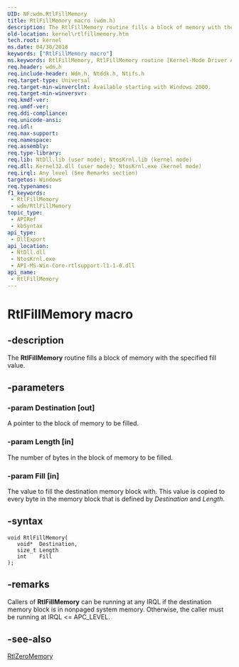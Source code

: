 ```yaml
---
UID: NF:wdm.RtlFillMemory
title: RtlFillMemory macro (wdm.h)
description: The RtlFillMemory routine fills a block of memory with the specified fill value.
old-location: kernel\rtlfillmemory.htm
tech.root: kernel
ms.date: 04/30/2018
keywords: ["RtlFillMemory macro"]
ms.keywords: RtlFillMemory, RtlFillMemory routine [Kernel-Mode Driver Architecture], k109_db7a2a9f-c7b5-40c3-9755-e386bbaf5353.xml, kernel.rtlfillmemory, wdm/RtlFillMemory
req.header: wdm.h
req.include-header: Wdm.h, Ntddk.h, Ntifs.h
req.target-type: Universal
req.target-min-winverclnt: Available starting with Windows 2000.
req.target-min-winversvr: 
req.kmdf-ver: 
req.umdf-ver: 
req.ddi-compliance: 
req.unicode-ansi: 
req.idl: 
req.max-support: 
req.namespace: 
req.assembly: 
req.type-library: 
req.lib: NtDll.lib (user mode); NtosKrnl.lib (kernel mode)
req.dll: Kernel32.dll (user mode); NtosKrnl.exe (kernel mode)
req.irql: Any level (See Remarks section)
targetos: Windows
req.typenames: 
f1_keywords:
 - RtlFillMemory
 - wdm/RtlFillMemory
topic_type:
 - APIRef
 - kbSyntax
api_type:
 - DllExport
api_location:
 - NtDll.dll
 - NtosKrnl.exe
 - API-MS-Win-Core-rtlsupport-l1-1-0.dll
api_name:
 - RtlFillMemory
---
```


# RtlFillMemory macro


## -description

The <b>RtlFillMemory</b> routine fills a block of memory with the specified fill value.

## -parameters

### -param Destination [out]


A pointer to the block of memory to be filled.

### -param Length [in]


The number of bytes in the block of memory to be filled.

### -param Fill [in]


The value to fill the destination memory block with. This value is copied to every byte in the memory block that is defined by <i>Destination</i> and <i>Length</i>.

## -syntax

```
void RtlFillMemory(
   void*  Destination,
   size_t Length
   int    Fill
);
```

## -remarks

Callers of <b>RtlFillMemory</b> can be running at any IRQL if the destination memory block is in nonpaged system memory. Otherwise, the caller must be running at IRQL <= APC_LEVEL.

## -see-also

<a href="/windows-hardware/drivers/ddi/wdm/nf-wdm-rtlzeromemory">RtlZeroMemory</a>
